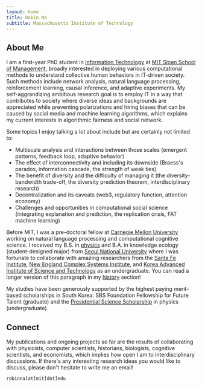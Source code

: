 ```yaml
---
layout: home
title: Robin Na
subtitle: Massachusetts Institute of Technology
---
```


## About Me

I am a first-year PhD student in [Information Technology](https://mitsloan.mit.edu/faculty/academic-groups/information-technology/about-us) at [MIT Sloan School of Management](https://mitsloan.mit.edu/), broadly interested in deploying various computational methods to understand collective human behaviors in IT-driven society. Such methods include network analysis, natural language processing, reinforcement learning, causal inference, and adaptive experiments. My self-aggrandizing ambitious research goal is to employ IT in a way that contributes to society where diverse ideas and backgrounds are appreciated while preventing polarizations and hiring biases that can be caused by social media and machine learning algorithms, which explains my current interests in algorithmic fairness and social network.

Some topics I enjoy talking a lot about include but are certainly not limited to:

- Multiscale analysis and interactions between those scales (emergent patterns, feedback loop, adaptive behavior)
- The effect of interconnectivity and including its downside (Braess's paradox, information cascade, the strength of weak ties)
- The benefit of diversity and the difficulty of managing it (the diversity-bandwidth trade-off, the diversity prediction theorem, interdisciplinary research)
- Decentralization and its caveats (web3, regulatory function, attention economy)
- Challenges and opportunities in computational social science (integrating explanation and prediction, the replication crisis, FAT machine learning)

Before MIT, I was a pre-doctoral fellow at [Carnegie Mellon University](https://www.cmu.edu/) working on natural language processing and computational cognitive science. I received my B.S. in [physics](https://physics.snu.ac.kr/en) and B.A. in knowledge ecology (student-designed major) from [Seoul National University](https://en.snu.ac.kr/) where I was fortunate to collaborate with amazing researchers from the [Santa Fe Institute](https://www.santafe.edu/), [New England Complex Systems Institute](https://necsi.edu/), and [Korea Advanced Institute of Science and Technology](https://www.kaist.ac.kr/en/) as an undergraduate. You can read a longer version of this paragraph in my [history](/history.md) section!

My studies have been generously supported by the highest paying merit-based scholarships in South Korea: SBS Foundation Fellowship for Future Talent (graduate) and the [Presidential Science Scholarship](https://www.kosaf.go.kr/eng/jsp/aid/aid02_01_01.jsp) in physics (undergraduate).

## Connect

My publications and ongoing projects so far are the results of collaborating with physicists, computer scientists, historians, biologists, cognitive scientists, and economists, which implies how open I am to interdisciplinary discussions. If there's any interesting research ideas you would like to discuss, please don't hesitate to write me an email!

```
robinna[at]mit[dot]edu
```
